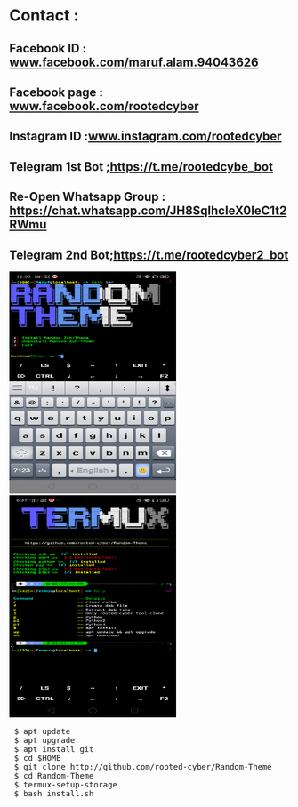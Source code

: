  # Contact :
 
 ## Facebook ID : <b>www.facebook.com/maruf.alam.94043626</b>
 
 ## Facebook page : <b>www.facebook.com/rootedcyber</b>
 
 ## Instagram ID :<b>www.instagram.com/rootedcyber</b>

 ## Telegram 1st Bot ;<b>https://t.me/rootedcybe_bot</b>
 
 ## Re-Open Whatsapp Group : https://chat.whatsapp.com/JH8SqlhcIeX0IeC1t2RWmu
 
 ## Telegram 2nd Bot;<b>https://t.me/rootedcyber2_bot</b>
 


<img src="https://github.com/rooted-cyber/Random-Theme/raw/master/images/random-theme.png" style="width:300px;height:400px;">
<img src="https://github.com/rooted-cyber/Random-Theme/raw/main/images/random2.png" style="width:300px;height:400px;">

<pre>
 $ apt update
 $ apt upgrade
 $ apt install git
 $ cd $HOME
 $ git clone http://github.com/rooted-cyber/Random-Theme
 $ cd Random-Theme
 $ termux-setup-storage
 $ bash install.sh</pre>

 
 
 

